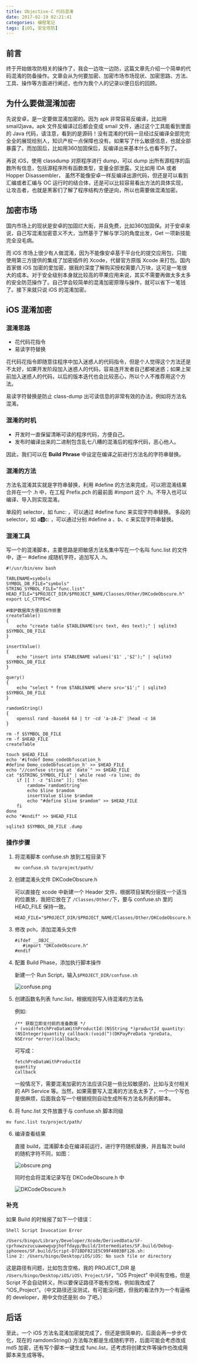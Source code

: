 ```yaml
---
title: Objective-C 代码混淆
date: 2017-02-19 02:21:41
categories: 编程笔记
tags: [iOS, 安全攻防]
---
```


## 前言

终于开始做攻防相关的操作了，我会一边攻一边防，这篇文章先介绍一个简单的代码混淆的防备操作。文章会从为何要加密、加密市场市场现状、加密思路、方法、工具、操作等方面进行阐述，也作为我个人的记录以便日后的回顾。

<!-- more -->

## 为什么要做混淆加密

先说安卓，是一定要做混淆加密的。因为 apk 非常容易反编译，比如用 smail2java，apk 文件反编译过后都会变成 smail 文件，通过这个工具能看到里面的 Java 代码，请注意，看到的是源码！没有混淆的代码一旦经过反编译全部完完全全的展现给别人，知识产权一点保障也没有。如果写了什么敏感信息，也就全部暴露了。而加固后，比如用360加固保后，反编译出来基本什么也看不到了。

再说 iOS，使用 classdump 对原程序进行 dump，可以 dump 出所有源程序的函数所有信息，包括源程序所有函数类型，变量全部泄露。又比如用 IDA 或者 Hopper Disassembler， 虽然不能像安卓一样反编译出源代码，但还是可以看到汇编或者汇编与 OC 运行时的结合体，还是可以比较容易看出方法的具体实现，让攻击者，也就是黑客们了解了程序结构方便逆向，所以也需要做混淆加密。

## 加密市场

国内市场上的现状是安卓的加固烂大街，并且免费，比如360加固保。对于安卓来说，自己写混淆加密意义不大，当然基于了解与学习的角度出发，Get 一项新技能完全没毛病。

而 iOS 市场上很少有人做混淆，因为不能像安卓基于平台化的提交应用包，只能使用第三方提供的集成了加密插件的 Xcode，代替官方原版 Xcode 来打包。国内首家做 iOS 加密的爱加密，据我的深度了解购买授权需要八万块，这可是一笔很大的成本。对于安全级别本身就比较高的苹果应用来说，其实不需要再做太多太多的安全防范操作了。自己学会较简单的混淆加密原理与操作，就可以省下一笔钱了。接下来就只说 iOS 的混淆加密。

## iOS 混淆加密

### 混淆思路

- 花代码花指令
- 易读字符替换

花代码花指令即随意往程序中加入迷惑人的代码指令，但是个人觉得这个方法还是不太好，如果开发阶段加入迷惑人的代码，容易连开发者自己都被迷惑；如果上架前加入迷惑人的代码，以后的版本迭代也会比较恶心，所以个人不推荐用这个方法。


易读字符替换是防止 class-dump 出可读信息的非常有效的办法，例如将方法名混淆。

### 混淆的时机

- 开发时一直保留清晰可读的程序代码，方便自己。
- 发布时编译出来的二进制包含乱七八糟的混淆后的程序代码，恶心他人。

因此，我们可以在 **Build Phrase** 中设定在编译之前进行方法名的字符串替换。

### 混淆的方法

方法名混淆其实就是字符串替换，利用 #define 的方法来完成，可以把混淆结果合并在一个 .h 中，在工程 Prefix.pch 的最前面 #import 这个 .h。不导入也可以编译、导入则实现混淆。

单段的 selector，如 func: ，可以通过 #define func 来实现字符串替换。
多段的 selector，如 a:b:c: ，可以通过分别 #define a 、b、c 来实现字符串替换。

### 混淆工具

写一个的混淆脚本，主要思路是把敏感方法名集中写在一个名叫 func.list 的文件中，逐一 #define 成随机字符，追加写入 .h。

```
#!/usr/bin/env bash

TABLENAME=symbols
SYMBOL_DB_FILE="symbols"
STRING_SYMBOL_FILE="func.list"
HEAD_FILE="$PROJECT_DIR/$PROJECT_NAME/Classes/Other/DKCodeObscure.h"
export LC_CTYPE=C

#维护数据库方便日后作排重
createTable()
{
    echo "create table $TABLENAME(src text, des text);" | sqlite3 $SYMBOL_DB_FILE
}

insertValue()
{
    echo "insert into $TABLENAME values('$1' ,'$2');" | sqlite3 $SYMBOL_DB_FILE
}

query()
{
    echo "select * from $TABLENAME where src='$1';" | sqlite3 $SYMBOL_DB_FILE
}

ramdomString()
{
    openssl rand -base64 64 | tr -cd 'a-zA-Z' |head -c 16
}

rm -f $SYMBOL_DB_FILE
rm -f $HEAD_FILE
createTable

touch $HEAD_FILE
echo '#ifndef Demo_codeObfuscation_h
#define Demo_codeObfuscation_h' >> $HEAD_FILE
echo "//confuse string at `date`" >> $HEAD_FILE
cat "$STRING_SYMBOL_FILE" | while read -ra line; do
    if [[ ! -z "$line" ]]; then
        ramdom=`ramdomString`
        echo $line $ramdom
        insertValue $line $ramdom
        echo "#define $line $ramdom" >> $HEAD_FILE
    fi
done
echo "#endif" >> $HEAD_FILE

sqlite3 $SYMBOL_DB_FILE .dump

```

### 操作步骤

1. 将混淆脚本 confuse.sh 放到工程目录下

    ```
    mv confuse.sh to/project/path/
    ```

2. 创建混淆头文件 DKCodeObscure.h

    可以直接在 xcode 中新建一个 Header 文件，根据项目架构分层找一个适当的位置放，我把它放在了 `/Classes/Other/`下，要与 confuse.sh 里的 HEAD_FILE 保持一致。
    
    ```
    HEAD_FILE="$PROJECT_DIR/$PROJECT_NAME/Classes/Other/DKCodeObscure.h"
    ```

2. 修改 pch，添加混淆头文件

    ```
    #ifdef __OBJC__
       #import "DKCodeObscure.h"
    #endif
    ```

3. 配置 Build Phase，添加执行脚本操作

    新建一个 Run Script，输入`$PROJECT_DIR/confuse.sh`
    
    ![confuse.png](images/develop/17/confuse.png)

4. 创建函数名列表 func.list，根据规则写入待混淆的方法名
    
    例如:
    ```
    /** 获取立即支付前的准备数据 */
    + (void)fetchPreDataWithProductId:(NSString *)productId quantity:(NSInteger)quantity callback:(void(^)(DKPayPreData *preData, NSError *error))callback;
    ```
    可写成：
    ```
    fetchPreDataWithProductId
    quantity
    callback

    ```
    一般情况下，需要混淆加密的方法应该只是一些比较敏感的，比如与支付相关的 API Service 等。当然，如果需要写入混淆的方法名太多了，一个一个写也是很麻烦，后面我会写一个根据规则自动生成所有方法名列表的脚本。

5. 将 func.list 文件放置于与 confuse.sh 脚本同级
```
mv func.list to/project/path/
```

6. 编译查看结果

    直接 build，混淆脚本会在编译前运行，进行字符随机替换，并且每次 build 的随机字符不同，如图：
    
    ![obscure.png](images/develop/17/obscure.png)
    
    同时也会将混淆记录写在 DKCodeObscure.h 中
    
    ![DKCodeObscure.h](images/develop/17/codeObscure.png)
    
### 补充

如果 Build 的时候报了如下一个错误：

```
Shell Script Invocation Error

/Users/bingo/Library/Developer/Xcode/DerivedData/SF-cprhxwzvzucuawewgvpjhoffdayp/Build/Intermediates/SF.build/Debug-iphoneos/SF.build/Script-D71BDF821E5C99F4003BF126.sh: 
line 2: /Users/bingo/Desktop/iOS/iOS: No such file or directory
```

这是路径有问题，比如包含空格，我的 PROJECT_DIR 是 `/Users/bingo/Desktop/iOS/iOS\ Project/SF`，“iOS Project” 中间有空格，但是 Script 不会自动转义，所以要保证路径不能有空格，例如我改成了 “iOS_Project”。（中文路径还没测试，有可能没问题，但我的看法作为一个有逼格的 developer，用中文你还是别 do 了吧。）

## 后话

至此，一个 iOS 方法名混淆加密就完成了，但还是很简单的，后面会再一步步优化，现在的 ramdomString() 方法每次都是生成随机字符，后面可能会考虑改成 md5 加密，还有写个脚本一键生成 func.list，还考虑将创建文件等操作也改成用脚本来生成等等。